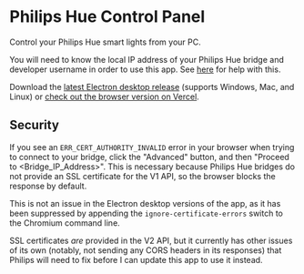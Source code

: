 # Philips Hue Control Panel

Control your Philips Hue smart lights from your PC.

You will need to know the local IP address of your Philips Hue bridge and developer username in order to use this app. See [here](https://developers.meethue.com/develop/get-started) for help with this.

Download the [latest Electron desktop release](https://github.com/cdleveille/phue/releases/latest) (supports Windows, Mac, and Linux) or [check out the browser version on Vercel](https://phue.vercel.app/).

## Security

If you see an `ERR_CERT_AUTHORITY_INVALID` error in your browser when trying to connect to your bridge, click the "Advanced" button, and then "Proceed to <Bridge_IP_Address>". This is necessary because Philips Hue bridges do not provide an SSL certificate for the V1 API, so the browser blocks the response by default.

This is not an issue in the Electron desktop versions of the app, as it has been suppressed by appending the `ignore-certificate-errors` switch to the Chromium command line.

SSL certificates *are* provided in the V2 API, but it currently has other issues of its own (notably, not sending any CORS headers in its responses) that Philips will need to fix before I can update this app to use it instead.
